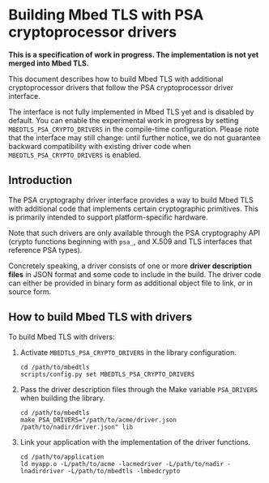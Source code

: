 Building Mbed TLS with PSA cryptoprocessor drivers==================================================**This is a specification of work in progress. The implementation is not yet merged into Mbed TLS.**This document describes how to build Mbed TLS with additional cryptoprocessor drivers that follow the PSA cryptoprocessor driver interface.The interface is not fully implemented in Mbed TLS yet and is disabled by default. You can enable the experimental work in progress by setting `MBEDTLS_PSA_CRYPTO_DRIVERS` in the compile-time configuration. Please note that the interface may still change: until further notice, we do not guarantee backward compatibility with existing driver code when `MBEDTLS_PSA_CRYPTO_DRIVERS` is enabled.## IntroductionThe PSA cryptography driver interface provides a way to build Mbed TLS with additional code that implements certain cryptographic primitives. This is primarily intended to support platform-specific hardware.Note that such drivers are only available through the PSA cryptography API (crypto functions beginning with `psa_`, and X.509 and TLS interfaces that reference PSA types).Concretely speaking, a driver consists of one or more **driver description files** in JSON format and some code to include in the build. The driver code can either be provided in binary form as additional object file to link, or in source form.## How to build Mbed TLS with driversTo build Mbed TLS with drivers:1. Activate `MBEDTLS_PSA_CRYPTO_DRIVERS` in the library configuration.    ```    cd /path/to/mbedtls    scripts/config.py set MBEDTLS_PSA_CRYPTO_DRIVERS    ```2. Pass the driver description files through the Make variable `PSA_DRIVERS` when building the library.    ```    cd /path/to/mbedtls    make PSA_DRIVERS="/path/to/acme/driver.json /path/to/nadir/driver.json" lib    ```3. Link your application with the implementation of the driver functions.    ```    cd /path/to/application    ld myapp.o -L/path/to/acme -lacmedriver -L/path/to/nadir -lnadirdriver -L/path/to/mbedtls -lmbedcrypto    ```<!-- TODO: what if the driver is provided as C source code? --><!-- TODO: what about additional include files? -->
